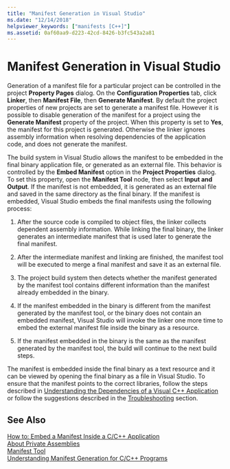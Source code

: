 ```yaml
---
title: "Manifest Generation in Visual Studio"
ms.date: "12/14/2018"
helpviewer_keywords: ["manifests [C++]"]
ms.assetid: 0af60aa9-d223-42cd-8426-b3fc543a2a81
---
```

# Manifest Generation in Visual Studio

Generation of a manifest file for a particular project can be controlled in the project **Property Pages** dialog. On the **Configuration Properties** tab, click **Linker**, then **Manifest File**, then **Generate Manifest**. By default the project properties of new projects are set to generate a manifest file. However it is possible to disable generation of the manifest for a project using the **Generate Manifest** property of the project. When this property is set to **Yes**, the manifest for this project is generated. Otherwise the linker ignores assembly information when resolving dependencies of the application code, and does not generate the manifest.

The build system in Visual Studio allows the manifest to be embedded in the final binary application file, or generated as an external file. This behavior is controlled by the **Embed Manifest** option in the **Project Properties** dialog. To set this property, open the **Manifest Tool** node, then select **Input and Output**. If the manifest is not embedded, it is generated as an external file and saved in the same directory as the final binary. If the manifest is embedded, Visual Studio embeds the final manifests using the following process:

1. After the source code is compiled to object files, the linker collects dependent assembly information. While linking the final binary, the linker generates an intermediate manifest that is used later to generate the final manifest.

1. After the intermediate manifest and linking are finished, the manifest tool will be executed to merge a final manifest and save it as an external file.

1. The project build system then detects whether the manifest generated by the manifest tool contains different information than the manifest already embedded in the binary.

1. If the manifest embedded in the binary is different from the manifest generated by the manifest tool, or the binary does not contain an embedded manifest, Visual Studio will invoke the linker one more time to embed the external manifest file inside the binary as a resource.

1. If the manifest embedded in the binary is the same as the manifest generated by the manifest tool, the build will continue to the next build steps.

The manifest is embedded inside the final binary as a text resource and it can be viewed by opening the final binary as a file in Visual Studio. To ensure that the manifest points to the correct libraries, follow the steps described in [Understanding the Dependencies of a Visual C++ Application](../ide/understanding-the-dependencies-of-a-visual-cpp-application.md) or follow the suggestions described in the [Troubleshooting](troubleshooting-c-cpp-isolated-applications-and-side-by-side-assemblies.md) section.

## See Also

[How to: Embed a Manifest Inside a C/C++ Application](how-to-embed-a-manifest-inside-a-c-cpp-application.md)<br/>
[About Private Assemblies](/windows/desktop/SbsCs/about-private-assemblies-)<br/>
[Manifest Tool](/windows/desktop/SbsCs/mt-exe)<br/>
[Understanding Manifest Generation for C/C++ Programs](understanding-manifest-generation-for-c-cpp-programs.md)